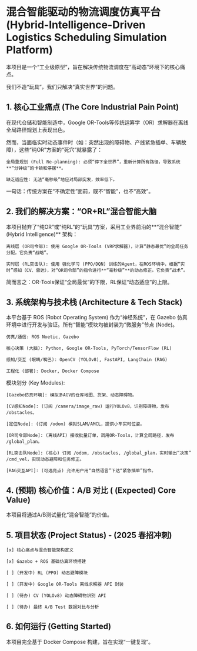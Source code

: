 # 混合智能驱动的物流调度仿真平台 (Hybrid-Intelligence-Driven Logistics Scheduling Simulation Platform)

本项目是一个“工业级原型”，旨在解决传统物流调度在“高动态”环境下的核心痛点。

我们不造“玩具”，我们只解决“真实世界”的问题。

## 1. 核心工业痛点 (The Core Industrial Pain Point)

在现代仓储和智能制造中，Google OR-Tools等传统运筹学（OR）求解器在离线全局路径规划上表现出色。

然而，当面临实时动态事件时（如：突然出现的障碍物、产线紧急插单、车辆故障），这些“纯OR”方案的“死穴”就暴露了：

    全局重规划 (Full Re-planning): 必须“停下全世界”，重新计算所有路径，导致系统**“分钟级”的卡顿和停摆**。

    缺乏适应性: 无法“毫秒级”地应对局部突发，效率低下。

一句话：传统方案在“不确定性”面前，既不“智能”，也不“高效”。

## 2. 我们的解决方案：“OR+RL”混合智能大脑

本项目抛弃了“纯OR”或“纯RL”的“玩具”方案，采用工业界前沿的**“混合智能” (Hybrid Intelligence)** 架构：

    离线层 (OR司令部): 使用 Google OR-Tools (VRP求解器)，计算“静态最优”的全局任务分配。它负责“战略”。

    实时层 (RL突击队): 使用 强化学习 (PPO/DQN) 训练的Agent，在ROS环境中，根据“实时”感知（CV、雷达），对“OR司令部”的指令进行**“毫秒级”**的动态修正。它负责“战术”。

简而言之：OR-Tools保证“全局最优”的下限，RL保证“动态适应”的上限。

## 3. 系统架构与技术栈 (Architecture & Tech Stack)

本平台基于 ROS (Robot Operating System) 作为“神经系统”，在 Gazebo 仿真环境中进行开发与验证。所有“智能”模块均被封装为“微服务”节点 (Node)。

    仿真/通信: ROS Noetic, Gazebo

    核心决策 (大脑): Python, Google OR-Tools, PyTorch/TensorFlow (RL)

    感知/交互 (眼睛/嘴巴): OpenCV (YOLOv8), FastAPI, LangChain (RAG)

    工程化 (部署): Docker, Docker Compose

模块划分 (Key Modules):

    [Gazebo仿真环境]: 模拟多AGV的仓库地图、货架、动态障碍物。

    [CV感知Node]: (订阅 /camera/image_raw) 运行YOLOv8，识别障碍物，发布 /obstacles。

    [定位Node]: (订阅 /odom) 模拟SLAM/AMCL，提供小车实时位姿。

    [OR司令部Node]: (离线API) 接收批量订单，调用OR-Tools，计算全局路径，发布 /global_plan。

    [RL突击队Node]: (核心) 订阅 /odom, /obstacles, /global_plan，实时输出“决策” /cmd_vel，实现动态避障和任务修正。

    [RAG交互API]: (可选亮点) 允许用户用“自然语言”下达“紧急插单”指令。

## 4. (预期) 核心价值：A/B 对比 ( (Expected) Core Value)

本项目将通过A/B测试量化“混合智能”的价值。


## 5. 项目状态 (Project Status) - (2025 春招冲刺)

    [x] 核心痛点与混合智能架构定义

    [x] Gazebo + ROS 基础仿真环境搭建

    [ ] (开发中) RL (PPO) 动态避障模块

    [ ] (开发中) Google OR-Tools 离线求解器 API 封装

    [ ] (待办) CV (YOLOv8) 动态障碍物识别 API

    [ ] (待办) 最终 A/B Test 数据对比与分析


## 6. 如何运行 (Getting Started)

本项目完全基于 Docker Compose 构建，旨在实现“一键复现”。
